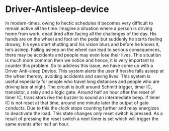 # Driver-Antisleep-device

In modern-times, owing to hectic schedules it becomes very difficult to remain active all the time. Imagine a situation where a person is driving home from work, dead tired after facing all the challenges of the day. His hands are on the wheel and foot on the pedal but suddenly he starts feeling drowsy, his eyes start shutting and his vision blurs and before he knows it, he’s asleep. Falling asleep on the wheel can lead to serious consequences, there may be accidents and people may even lose their lives. This situation is much more common then we notice and hence, it is very important to counter this problem. So to address this issue, we have come up with a Driver Anti-sleep Device. This system alerts the user if he/she falls asleep at the wheel thereby, avoiding accidents and saving lives. This system is useful especially for people who travel long distances and people who are driving late at night. The circuit is built around Schmitt trigger, timer IC, transistor, a relay and a logic gate. Around half an hour after the reset of timer IC, transistors rive the buzzer to sound an intermediate beep. If timer IC is not reset at that time, around one minute later the output of gate conducts. Due to this the clock stops counting further and relay energizes to deactivate the load. This state changes only reset switch is pressed. As a result of pressing the reset switch a next timer is set which will trigger the same events after half an hour.






